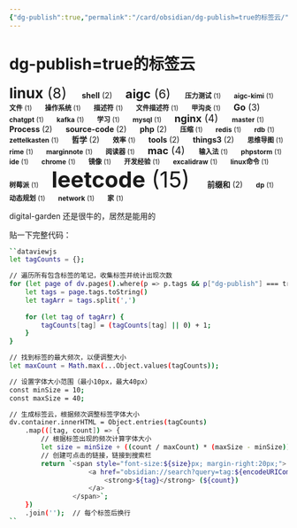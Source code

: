 ```yaml
---
{"dg-publish":true,"permalink":"/card/obsidian/dg-publish=true的标签云/","noteIcon":"2","created":"2024-10-23T20:19:22+08:00","updated":"2024-10-23T20:28:06+08:00"}
---
```



# dg-publish=true的标签云

<span style="font-size:26px; margin-right:20px;">
                    <a href="obsidian://search?query=tag:linux" style="text-decoration:none; color:inherit;">
                        <strong>linux</strong> (8)
                    </a>
                </span><span style="font-size:14px; margin-right:20px;">
                    <a href="obsidian://search?query=tag:shell" style="text-decoration:none; color:inherit;">
                        <strong>shell</strong> (2)
                    </a>
                </span><span style="font-size:22px; margin-right:20px;">
                    <a href="obsidian://search?query=tag:aigc" style="text-decoration:none; color:inherit;">
                        <strong>aigc</strong> (6)
                    </a>
                </span><span style="font-size:12px; margin-right:20px;">
                    <a href="obsidian://search?query=tag:%E5%8E%8B%E5%8A%9B%E6%B5%8B%E8%AF%95" style="text-decoration:none; color:inherit;">
                        <strong>压力测试</strong> (1)
                    </a>
                </span><span style="font-size:12px; margin-right:20px;">
                    <a href="obsidian://search?query=tag:aigc-kimi" style="text-decoration:none; color:inherit;">
                        <strong>aigc-kimi</strong> (1)
                    </a>
                </span><span style="font-size:12px; margin-right:20px;">
                    <a href="obsidian://search?query=tag:%E6%96%87%E4%BB%B6" style="text-decoration:none; color:inherit;">
                        <strong>文件</strong> (1)
                    </a>
                </span><span style="font-size:12px; margin-right:20px;">
                    <a href="obsidian://search?query=tag:%E6%93%8D%E4%BD%9C%E7%B3%BB%E7%BB%9F" style="text-decoration:none; color:inherit;">
                        <strong>操作系统</strong> (1)
                    </a>
                </span><span style="font-size:12px; margin-right:20px;">
                    <a href="obsidian://search?query=tag:%E6%8F%8F%E8%BF%B0%E7%AC%A6" style="text-decoration:none; color:inherit;">
                        <strong>描述符</strong> (1)
                    </a>
                </span><span style="font-size:12px; margin-right:20px;">
                    <a href="obsidian://search?query=tag:%E6%96%87%E4%BB%B6%E6%8F%8F%E8%BF%B0%E7%AC%A6" style="text-decoration:none; color:inherit;">
                        <strong>文件描述符</strong> (1)
                    </a>
                </span><span style="font-size:12px; margin-right:20px;">
                    <a href="obsidian://search?query=tag:%E7%94%B2%E6%B2%9F%E7%82%8E" style="text-decoration:none; color:inherit;">
                        <strong>甲沟炎</strong> (1)
                    </a>
                </span><span style="font-size:16px; margin-right:20px;">
                    <a href="obsidian://search?query=tag:Go" style="text-decoration:none; color:inherit;">
                        <strong>Go</strong> (3)
                    </a>
                </span><span style="font-size:12px; margin-right:20px;">
                    <a href="obsidian://search?query=tag:chatgpt" style="text-decoration:none; color:inherit;">
                        <strong>chatgpt</strong> (1)
                    </a>
                </span><span style="font-size:12px; margin-right:20px;">
                    <a href="obsidian://search?query=tag:kafka" style="text-decoration:none; color:inherit;">
                        <strong>kafka</strong> (1)
                    </a>
                </span><span style="font-size:12px; margin-right:20px;">
                    <a href="obsidian://search?query=tag:%E5%AD%A6%E4%B9%A0" style="text-decoration:none; color:inherit;">
                        <strong>学习</strong> (1)
                    </a>
                </span><span style="font-size:12px; margin-right:20px;">
                    <a href="obsidian://search?query=tag:mysql" style="text-decoration:none; color:inherit;">
                        <strong>mysql</strong> (1)
                    </a>
                </span><span style="font-size:18px; margin-right:20px;">
                    <a href="obsidian://search?query=tag:nginx" style="text-decoration:none; color:inherit;">
                        <strong>nginx</strong> (4)
                    </a>
                </span><span style="font-size:12px; margin-right:20px;">
                    <a href="obsidian://search?query=tag:master" style="text-decoration:none; color:inherit;">
                        <strong>master</strong> (1)
                    </a>
                </span><span style="font-size:14px; margin-right:20px;">
                    <a href="obsidian://search?query=tag:Process" style="text-decoration:none; color:inherit;">
                        <strong>Process</strong> (2)
                    </a>
                </span><span style="font-size:14px; margin-right:20px;">
                    <a href="obsidian://search?query=tag:source-code" style="text-decoration:none; color:inherit;">
                        <strong>source-code</strong> (2)
                    </a>
                </span><span style="font-size:14px; margin-right:20px;">
                    <a href="obsidian://search?query=tag:php" style="text-decoration:none; color:inherit;">
                        <strong>php</strong> (2)
                    </a>
                </span><span style="font-size:12px; margin-right:20px;">
                    <a href="obsidian://search?query=tag:%E5%8E%8B%E7%BC%A9" style="text-decoration:none; color:inherit;">
                        <strong>压缩</strong> (1)
                    </a>
                </span><span style="font-size:12px; margin-right:20px;">
                    <a href="obsidian://search?query=tag:redis" style="text-decoration:none; color:inherit;">
                        <strong>redis</strong> (1)
                    </a>
                </span><span style="font-size:12px; margin-right:20px;">
                    <a href="obsidian://search?query=tag:rdb" style="text-decoration:none; color:inherit;">
                        <strong>rdb</strong> (1)
                    </a>
                </span><span style="font-size:12px; margin-right:20px;">
                    <a href="obsidian://search?query=tag:zettelkasten" style="text-decoration:none; color:inherit;">
                        <strong>zettelkasten</strong> (1)
                    </a>
                </span><span style="font-size:14px; margin-right:20px;">
                    <a href="obsidian://search?query=tag:%E5%93%B2%E5%AD%A6" style="text-decoration:none; color:inherit;">
                        <strong>哲学</strong> (2)
                    </a>
                </span><span style="font-size:12px; margin-right:20px;">
                    <a href="obsidian://search?query=tag:%E6%95%88%E7%8E%87" style="text-decoration:none; color:inherit;">
                        <strong>效率</strong> (1)
                    </a>
                </span><span style="font-size:14px; margin-right:20px;">
                    <a href="obsidian://search?query=tag:tools" style="text-decoration:none; color:inherit;">
                        <strong>tools</strong> (2)
                    </a>
                </span><span style="font-size:14px; margin-right:20px;">
                    <a href="obsidian://search?query=tag:things3" style="text-decoration:none; color:inherit;">
                        <strong>things3</strong> (2)
                    </a>
                </span><span style="font-size:12px; margin-right:20px;">
                    <a href="obsidian://search?query=tag:%E6%80%9D%E7%BB%B4%E5%AF%BC%E5%9B%BE" style="text-decoration:none; color:inherit;">
                        <strong>思维导图</strong> (1)
                    </a>
                </span><span style="font-size:12px; margin-right:20px;">
                    <a href="obsidian://search?query=tag:rime" style="text-decoration:none; color:inherit;">
                        <strong>rime</strong> (1)
                    </a>
                </span><span style="font-size:12px; margin-right:20px;">
                    <a href="obsidian://search?query=tag:marginnote" style="text-decoration:none; color:inherit;">
                        <strong>marginnote</strong> (1)
                    </a>
                </span><span style="font-size:12px; margin-right:20px;">
                    <a href="obsidian://search?query=tag:%E9%98%85%E8%AF%BB%E5%99%A8" style="text-decoration:none; color:inherit;">
                        <strong>阅读器</strong> (1)
                    </a>
                </span><span style="font-size:18px; margin-right:20px;">
                    <a href="obsidian://search?query=tag:mac" style="text-decoration:none; color:inherit;">
                        <strong>mac</strong> (4)
                    </a>
                </span><span style="font-size:12px; margin-right:20px;">
                    <a href="obsidian://search?query=tag:%E8%BE%93%E5%85%A5%E6%B3%95" style="text-decoration:none; color:inherit;">
                        <strong>输入法</strong> (1)
                    </a>
                </span><span style="font-size:12px; margin-right:20px;">
                    <a href="obsidian://search?query=tag:phpstorm" style="text-decoration:none; color:inherit;">
                        <strong>phpstorm</strong> (1)
                    </a>
                </span><span style="font-size:12px; margin-right:20px;">
                    <a href="obsidian://search?query=tag:ide" style="text-decoration:none; color:inherit;">
                        <strong>ide</strong> (1)
                    </a>
                </span><span style="font-size:12px; margin-right:20px;">
                    <a href="obsidian://search?query=tag:chrome" style="text-decoration:none; color:inherit;">
                        <strong>chrome</strong> (1)
                    </a>
                </span><span style="font-size:12px; margin-right:20px;">
                    <a href="obsidian://search?query=tag:%E9%95%9C%E5%83%8F" style="text-decoration:none; color:inherit;">
                        <strong>镜像</strong> (1)
                    </a>
                </span><span style="font-size:12px; margin-right:20px;">
                    <a href="obsidian://search?query=tag:%E5%BC%80%E5%8F%91%E7%BB%8F%E9%AA%8C" style="text-decoration:none; color:inherit;">
                        <strong>开发经验</strong> (1)
                    </a>
                </span><span style="font-size:12px; margin-right:20px;">
                    <a href="obsidian://search?query=tag:excalidraw" style="text-decoration:none; color:inherit;">
                        <strong>excalidraw</strong> (1)
                    </a>
                </span><span style="font-size:12px; margin-right:20px;">
                    <a href="obsidian://search?query=tag:linux%E5%91%BD%E4%BB%A4" style="text-decoration:none; color:inherit;">
                        <strong>linux命令</strong> (1)
                    </a>
                </span><span style="font-size:12px; margin-right:20px;">
                    <a href="obsidian://search?query=tag:%E6%A0%91%E8%8E%93%E6%B4%BE" style="text-decoration:none; color:inherit;">
                        <strong>树莓派</strong> (1)
                    </a>
                </span><span style="font-size:40px; margin-right:20px;">
                    <a href="obsidian://search?query=tag:leetcode" style="text-decoration:none; color:inherit;">
                        <strong>leetcode</strong> (15)
                    </a>
                </span><span style="font-size:14px; margin-right:20px;">
                    <a href="obsidian://search?query=tag:%E5%89%8D%E7%BC%80%E5%92%8C" style="text-decoration:none; color:inherit;">
                        <strong>前缀和</strong> (2)
                    </a>
                </span><span style="font-size:12px; margin-right:20px;">
                    <a href="obsidian://search?query=tag:dp" style="text-decoration:none; color:inherit;">
                        <strong>dp</strong> (1)
                    </a>
                </span><span style="font-size:12px; margin-right:20px;">
                    <a href="obsidian://search?query=tag:%E5%8A%A8%E6%80%81%E8%A7%84%E5%88%92" style="text-decoration:none; color:inherit;">
                        <strong>动态规划</strong> (1)
                    </a>
                </span><span style="font-size:12px; margin-right:20px;">
                    <a href="obsidian://search?query=tag:network" style="text-decoration:none; color:inherit;">
                        <strong>network</strong> (1)
                    </a>
                </span><span style="font-size:12px; margin-right:20px;">
                    <a href="obsidian://search?query=tag:%E5%AE%B6" style="text-decoration:none; color:inherit;">
                        <strong>家</strong> (1)
                    </a>
                </span>

digital-garden 还是很牛的，居然是能用的

贴一下完整代码：

```bash
``dataviewjs
let tagCounts = {};

// 遍历所有包含标签的笔记，收集标签并统计出现次数
for (let page of dv.pages().where(p => p.tags && p["dg-publish"] === true)) {  // 只处理包含标签的页面
	let tags = page.tags.toString()
	let tagArr = tags.split(',')
	
    for (let tag of tagArr) {
        tagCounts[tag] = (tagCounts[tag] || 0) + 1;
    }
}

// 找到标签的最大频次，以便调整大小
let maxCount = Math.max(...Object.values(tagCounts));

// 设置字体大小范围（最小10px，最大40px）
const minSize = 10;
const maxSize = 40;

// 生成标签云，根据频次调整标签字体大小
dv.container.innerHTML = Object.entries(tagCounts)
    .map(([tag, count]) => {
        // 根据标签出现的频次计算字体大小
        let size = minSize + ((count / maxCount) * (maxSize - minSize));
        // 创建可点击的链接，链接到搜索栏
        return `<span style="font-size:${size}px; margin-right:20px;">
                    <a href="obsidian://search?query=tag:${encodeURIComponent(tag)}" style="text-decoration:none; color:inherit;">
                        <strong>${tag}</strong> (${count})
                    </a>
                </span>`;
    })
    .join('');  // 每个标签后换行
``
```
